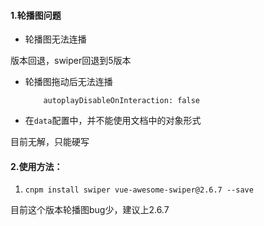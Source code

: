 #### 1.轮播图问题

- 轮播图无法连播

版本回退，swiper回退到5版本

- 轮播图拖动后无法连播

  `    autoplayDisableOnInteraction: false`

- 在`data`配置中，并不能使用文档中的对象形式

目前无解，只能硬写



#### 2.使用方法：

1. `cnpm install swiper vue-awesome-swiper@2.6.7 --save`

目前这个版本轮播图bug少，建议上2.6.7